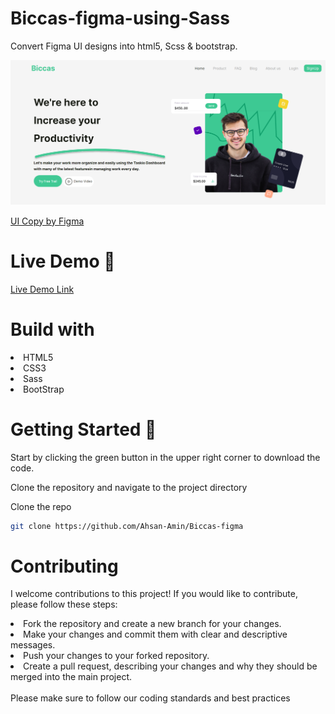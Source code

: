 # Biccas-figma-using-Sass
Convert Figma UI designs into html5, Scss & bootstrap. 
<br>

<img alt="" src="./Photo/img_1.png">

<a href="https://www.figma.com/proto/0FXMnSYfLyiEJWEpnWtAom/Saas-Landing-Pages-(Community)?node-id=0-7&scaling=min-zoom&page-id=0%3A1">UI Copy by Figma</a>
<br>
# Live Demo 🎥
<a href="https://ahsan-amin.github.io/Biccas-figma/">Live Demo Link</a>
# Build with
  <li>
    HTML5
  </li>
    <li>
    CSS3
  </li>
    <li>
    Sass
  </li>
    <li>
    BootStrap
  </li>
  
  
# Getting Started 🚀

Start by clicking the green button in the upper right corner to download the code.

Clone the repository and navigate to the project directory

Clone the repo

   ```sh
   git clone https://github.com/Ahsan-Amin/Biccas-figma
   ```
   
# Contributing

I welcome contributions to this project! If you would like to contribute, please follow these steps:

 <li> Fork the repository and create a new branch for your changes. </li>
  <li> Make your changes and commit them with clear and descriptive messages.  </li>
  <li>Push your changes to your forked repository.   </li>
  <li>Create a pull request, describing your changes and why they should be merged into the main project.  </li>
  <br>
Please make sure to follow our coding standards and best practices








